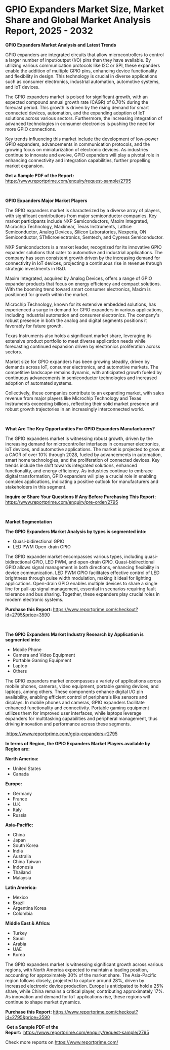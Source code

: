 <p><h1>GPIO Expanders Market Size, Market Share and Global Market Analysis Report, 2025 - 2032</h1></p><p><strong>GPIO Expanders Market Analysis and Latest Trends</strong></p>
<p><p>GPIO expanders are integrated circuits that allow microcontrollers to control a larger number of input/output (I/O) pins than they have available. By utilizing various communication protocols like I2C or SPI, these expanders enable the addition of multiple GPIO pins, enhancing device functionality and flexibility in design. This technology is crucial in diverse applications such as consumer electronics, industrial automation, automotive systems, and IoT devices.</p><p>The GPIO expanders market is poised for significant growth, with an expected compound annual growth rate (CAGR) of 8.70% during the forecast period. This growth is driven by the rising demand for smart connected devices, automation, and the expanding adoption of IoT solutions across various sectors. Furthermore, the increasing integration of advanced technologies in consumer electronics is pushing the need for more GPIO connections. </p><p>Key trends influencing this market include the development of low-power GPIO expanders, advancements in communication protocols, and the growing focus on miniaturization of electronic devices. As industries continue to innovate and evolve, GPIO expanders will play a pivotal role in enhancing connectivity and integration capabilities, further propelling market expansion.</p></p>
<p><strong>Get a Sample PDF of the Report:&nbsp;</strong> <a href="https://www.reportprime.com/enquiry/request-sample/2795?utm_campaign=2477&utm_medium=2&utm_source=Github&utm_content=ia&utm_term=18032025&utm_id=gpio-expanders">https://www.reportprime.com/enquiry/request-sample/2795</a></p>
<p>&nbsp;</p>
<p><strong>GPIO Expanders Major Market Players</strong></p>
<p><p>The GPIO expanders market is characterized by a diverse array of players, with significant contributions from major semiconductor companies. Key market participants include NXP Semiconductors, Maxim Integrated, Microchip Technology, Maxlinear, Texas Instruments, Lattice Semiconductor, Analog Devices, Silicon Laboratories, Nexperia, ON Semiconductor, STMicroelectronics, Semtech, and Cypress Semiconductor.</p><p>NXP Semiconductors is a market leader, recognized for its innovative GPIO expander solutions that cater to automotive and industrial applications. The company has seen consistent growth driven by the increasing demand for connectivity in IoT devices, projecting a continuous rise in revenue through strategic investments in R&D.</p><p>Maxim Integrated, acquired by Analog Devices, offers a range of GPIO expander products that focus on energy efficiency and compact solutions. With the booming trend toward smart consumer electronics, Maxim is positioned for growth within the market.</p><p>Microchip Technology, known for its extensive embedded solutions, has experienced a surge in demand for GPIO expanders in various applications, including industrial automation and consumer electronics. The company's robust presence in both the analog and digital segments positions it favorably for future growth.</p><p>Texas Instruments also holds a significant market share, leveraging its extensive product portfolio to meet diverse application needs while forecasting continued expansion driven by electronics proliferation across sectors.</p><p>Market size for GPIO expanders has been growing steadily, driven by demands across IoT, consumer electronics, and automotive markets. The competitive landscape remains dynamic, with anticipated growth fueled by continuous advancements in semiconductor technologies and increased adoption of automated systems.</p><p>Collectively, these companies contribute to an expanding market, with sales revenue from major players like Microchip Technology and Texas Instruments exceeding billions, reflecting their solid market presence and robust growth trajectories in an increasingly interconnected world.</p></p>
<p>&nbsp;</p>
<p><strong>What Are The Key Opportunities For GPIO Expanders Manufacturers?</strong></p>
<p><p>The GPIO expanders market is witnessing robust growth, driven by the increasing demand for microcontroller interfaces in consumer electronics, IoT devices, and automotive applications. The market is projected to grow at a CAGR of over 10% through 2028, fueled by advancements in automation, smart home technologies, and the proliferation of connected devices. Key trends include the shift towards integrated solutions, enhanced functionality, and energy efficiency. As industries continue to embrace digital transformation, GPIO expanders will play a crucial role in enabling complex applications, indicating a positive outlook for manufacturers and stakeholders in this segment.</p></p>
<p><strong>Inquire or Share Your Questions If Any Before Purchasing This Report:</strong> <a href="https://www.reportprime.com/enquiry/pre-order/2795?utm_campaign=2477&utm_medium=2&utm_source=Github&utm_content=ia&utm_term=18032025&utm_id=gpio-expanders">https://www.reportprime.com/enquiry/pre-order/2795</a></p>
<p>&nbsp;</p>
<p><strong>Market Segmentation</strong></p>
<p><strong>The GPIO Expanders Market Analysis by types is segmented into:</strong></p>
<p><ul><li>Quasi-bidirectional GPIO</li><li>LED PWM Open-drain GPIO</li></ul></p>
<p><p>The GPIO expander market encompasses various types, including quasi-bidirectional GPIO, LED PWM, and open-drain GPIO. Quasi-bidirectional GPIO allows signal management in both directions, enhancing flexibility in device communication. LED PWM GPIO facilitates effective control of LED brightness through pulse width modulation, making it ideal for lighting applications. Open-drain GPIO enables multiple devices to share a single line for pull-up signal management, essential in scenarios requiring fault tolerance and bus sharing. Together, these expanders play crucial roles in modern electronic systems.</p></p>
<p><strong>Purchase this Report:&nbsp;</strong><a href="https://www.reportprime.com/checkout?id=2795&price=3590&utm_campaign=2477&utm_medium=2&utm_source=Github&utm_content=ia&utm_term=18032025&utm_id=gpio-expanders">https://www.reportprime.com/checkout?id=2795&price=3590</a></p>
<p>&nbsp;</p>
<p><strong>The GPIO Expanders Market Industry Research by Application is segmented into:</strong></p>
<p><ul><li>Mobile Phone</li><li>Camera and Video Equipment</li><li>Portable Gaming Equipment</li><li>Laptop</li><li>Others</li></ul></p>
<p><p>The GPIO expanders market encompasses a variety of applications across mobile phones, cameras, video equipment, portable gaming devices, and laptops, among others. These components enhance digital I/O pin availability, enabling efficient control of peripherals like sensors and displays. In mobile phones and cameras, GPIO expanders facilitate enhanced functionality and connectivity. Portable gaming equipment utilizes them for improved user interfaces, while laptops leverage expanders for multitasking capabilities and peripheral management, thus driving innovation and performance across these segments.</p></p>
<p><a href="https://www.reportprime.com/gpio-expanders-r2795?utm_campaign=2477&utm_medium=2&utm_source=Github&utm_content=ia&utm_term=18032025&utm_id=gpio-expanders">&nbsp;https://www.reportprime.com/gpio-expanders-r2795</a></p>
<p><strong>In terms of Region, the GPIO Expanders Market Players available by Region are:</strong></p>
<p>
    <p> <strong> North America: </strong>
        <ul>
            <li>United States</li>
            <li>Canada</li>
        </ul>
        </p> 
    <p> <strong> Europe: </strong>
        <ul>
            <li>Germany</li>
            <li>France</li>
            <li>U.K.</li>
            <li>Italy</li>
            <li>Russia</li>
        </ul>
        </p> 
    <p> <strong> Asia-Pacific: </strong>
        <ul>
            <li>China</li>
            <li>Japan</li>
            <li>South Korea</li>
            <li>India</li>
            <li>Australia</li>
            <li>China Taiwan</li>
            <li>Indonesia</li>
            <li>Thailand</li>
            <li>Malaysia</li>
        </ul>
        </p> 
    <p> <strong> Latin America: </strong>
        <ul>
            <li>Mexico</li>
            <li>Brazil</li>
            <li>Argentina Korea</li>
            <li>Colombia</li>
        </ul>
        </p> 
    <p> <strong> Middle East & Africa: </strong>
        <ul>
            <li>Turkey</li>
            <li>Saudi</li>
            <li>Arabia</li>
            <li>UAE</li>
            <li>Korea</li>
        </ul>
    </p>
    </p>
<p><p>The GPIO expanders market is witnessing significant growth across various regions, with North America expected to maintain a leading position, accounting for approximately 30% of the market share. The Asia-Pacific region follows closely, projected to capture around 28%, driven by increased electronic device production. Europe is anticipated to hold a 25% share, while China remains a critical player, contributing approximately 17%. As innovation and demand for IoT applications rise, these regions will continue to shape market dynamics.</p></p>
<p><strong>Purchase this Report: </strong><a href="https://www.reportprime.com/checkout?id=2795&price=3590&utm_campaign=2477&utm_medium=2&utm_source=Github&utm_content=ia&utm_term=18032025&utm_id=gpio-expanders">https://www.reportprime.com/checkout?id=2795&price=3590</a></p>
<p>&nbsp;<strong>Get a Sample PDF of the Report:&nbsp;&nbsp;</strong><a href="https://www.reportprime.com/enquiry/request-sample/2795?utm_campaign=2477&utm_medium=2&utm_source=Github&utm_content=ia&utm_term=18032025&utm_id=gpio-expanders">https://www.reportprime.com/enquiry/request-sample/2795</a></p>
<p><strong></strong></p>
<p>Check more reports on <a href="https://www.reportprime.com/?utm_campaign=2477&utm_medium=2&utm_source=Github&utm_content=ia&utm_term=18032025&utm_id=gpio-expanders">https://www.reportprime.com/</a></p>